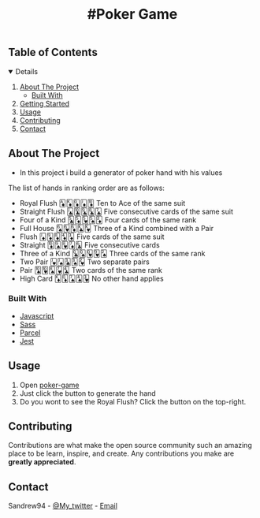 <br />
<p align="center">

  <h1 align="center">#Poker Game</h1>

<!-- TABLE OF CONTENTS -->
<summary>
<h2 style="display: inline-block">Table of Contents</h2></summary>
<details open="open">  
  <ol>
    <li>
      <a href="#about-the-project">About The Project</a>
      <ul>
        <li><a href="#built-with">Built With</a></li>
      </ul>
    </li>
    <li>
      <a href="#getting-started">Getting Started</a>
      <ul>
        </ul>
    </li>
    <li><a href="#usage">Usage</a></li>
    <li><a href="#contributing">Contributing</a></li>
    <li><a href="#contact">Contact</a></li>
  </ol>
</details>

<!-- ABOUT THE PROJECT -->

## About The Project

- In this project i build a generator of poker hand with his values

The list of hands in ranking order are as follows:

- Royal Flush 🃁🃎🃍🃋🃊 Ten to Ace of the same suit
- Straight Flush 🃛🃚🃙🃘🃗 Five consecutive cards of the same suit
- Four of a Kind 🃕🃅🂵🂥🃂 Four cards of the same rank
- Full House 🂦🂶🃆🃞🂾 Three of a Kind combined with a Pair
- Flush 🃋🃉🃈🃄🃃 Five cards of the same suit
- Straight 🃊🂩🂸🃇🃖 Five consecutive cards
- Three of a Kind 🃝🂭🂽🂹🂢 Three cards of the same rank
- Two Pair 🂻🂫🃓🂣🂲 Two separate pairs
- Pair 🂪🂺🂨🂷🃔 Two cards of the same rank
- High Card 🃎🃍🂧🂤🂳 No other hand applies

### Built With

- [Javascript](https://developer.mozilla.org/it/docs/Web/JavaScript)
- [Sass](https://sass-lang.com/)
- [Parcel](https://parceljs.org/)
- [Jest](https://jestjs.io/)

## Usage

1. Open [poker-game](poker-game-td.netlify.app)
2. Just click the button to generate the hand
3. Do you wont to see the Royal Flush? Click the button on the top-right.

<!-- CONTRIBUTING -->

## Contributing

Contributions are what make the open source community such an amazing place to be learn, inspire, and create. Any contributions you make are **greatly appreciated**.

<!-- CONTACT -->

## Contact

Sandrew94 - [@My_twitter](https://twitter.com/AndreaSanti15) - [Email](santiandrea959@gmail.com)
